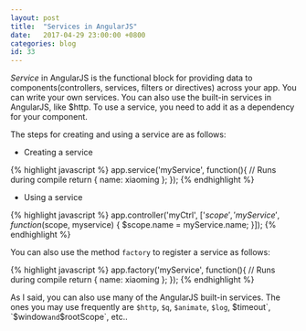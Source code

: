 ```yaml
---
layout: post
title:  "Services in AngularJS"
date:   2017-04-29 23:00:00 +0800
categories: blog
id: 33
---
```

*Service* in AngularJS is the functional block for providing data to components(controllers, services, filters or directives) across your app. You can write your own services. You can also use the built-in services in AngularJS, like $http. To use a service, you need to add it as a dependency for your component.

The steps for creating and using a service are as follows:

* Creating a service

{% highlight javascript %}
app.service('myService', function(){
  // Runs during compile
  return {
    name: xiaoming
  };
});
{% endhighlight %}

* Using a service

{% highlight javascript %}
app.controller('myCtrl', ['$scope', 'myService', function($scope, myservice) {
  $scope.name = myService.name;
}]);
{% endhighlight %}

You can also use the method `factory` to register a service as follows:

{% highlight javascript %}
app.factory('myService', function(){
  // Runs during compile
  return {
    name: xiaoming
  };
});
{% endhighlight %}

As I said, you can also use many of the AngularJS built-in services. The ones you may use frequently are `$http`, `$q`, `$animate`, `$log`, $timeout`, `$window` and `$rootScope`, etc..
